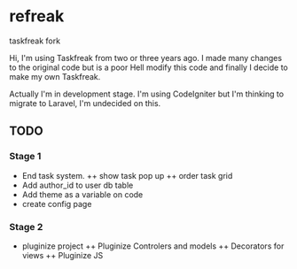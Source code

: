 refreak
=======

taskfreak fork

Hi, I'm using Taskfreak from two or three years ago. I made many changes to the original code but is a poor Hell modify this code and finally I decide to make my own Taskfreak.

Actually I'm in development stage. I'm using CodeIgniter but I'm thinking to migrate to Laravel, I'm undecided on this.

TODO
----

### Stage 1
+ End task system.
++ show task pop up
++ order task grid
+ Add author_id to user db table
+ Add theme as a variable on code
+ create config page

### Stage 2
+ pluginize project
++ Pluginize Controlers and models
++ Decorators for views
++ Pluginize JS